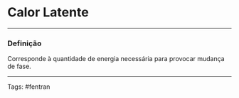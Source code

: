 # Calor Latente

---

### Definição

Corresponde à quantidade de energia necessária para provocar mudança de fase.

---

Tags: #fentran 